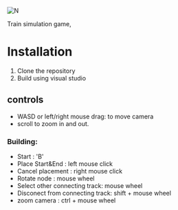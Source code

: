![N](https://github.com/user-attachments/assets/e1a7bcf4-9a60-43b2-88e4-84ddd22a6202)

Train simulation game,

# Installation
1) Clone the repository
2) Build using visual studio

## controls
- WASD or left/right mouse drag: to move camera
- scroll to zoom in and out.


### Building:
- Start : 'B'
- Place Start&End : left mouse click
- Cancel placement : right mouse click
- Rotate node : mouse wheel
- Select other connecting track: mouse wheel
- Disconect from connecting track: shift + mouse wheel
- zoom camera : ctrl + mouse wheel
 


